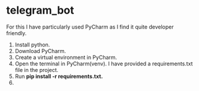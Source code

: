 # telegram_bot

For this I have particularly used PyCharm as I find it quite developer friendly. 
1. Install python.
2. Download PyCharm.
3. Create a virtual environment in PyCharm.  
4. Open the terminal in PyCharm(venv). I have provided a requirements.txt file in the project.
5. Run **pip install -r requirements.txt.**
6. 